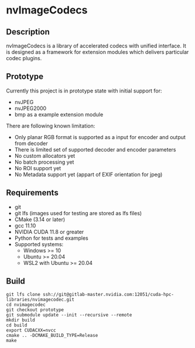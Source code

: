 # nvImageCodecs

## Description

nvImageCodecs is a library of accelerated codecs with unified interface. It is designed as a framework for extension modules which delivers particular codec plugins.

## Prototype
Currently this project is in prototype state  with initial support for:
- nvJPEG
- nvJPEG2000
- bmp as a example extension module

There are following known limitation:
- Only planar RGB format is supported as a input for encoder and output from decoder
- There is limited set of supported decoder and encoder parameters
- No custom allocators yet
- No batch processing yet
- No ROI support yet
- No Metadata support yet (appart of EXIF orientation for jpeg)

## Requirements
- git
- git lfs (images used for testing are stored as lfs files) 
- CMake (3.14 or later)
- gcc 11.10
- NVIDIA CUDA 11.8 or greater
- Python for tests and examples
- Supported systems:
  - Windows >= 10 
  - Ubuntu >= 20.04
  - WSL2 with Ubuntu >= 20.04 

## Build

```
git lfs clone ssh://git@gitlab-master.nvidia.com:12051/cuda-hpc-libraries/nvimagecodec.git
cd nvimagecodec
git checkout prototype
git submodule update --init --recursive --remote
mkdir build
cd build
export CUDACXX=nvcc
cmake .. -DCMAKE_BUILD_TYPE=Release
make
```
